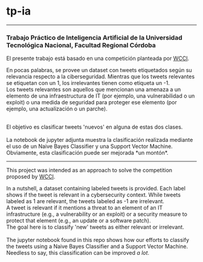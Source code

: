 # tp-ia
--------------------------------------------------------------------------------
### Trabajo Práctico de Inteligencia Artificial de la Universidad Tecnológica Nacional, Facultad Regional Córdoba

El presente trabajo está basado en una competición planteada por [WCCI].<br>

En pocas palabras, se provee un dataset con tweets etiquetados según su relevancia respecto a la ciberseguridad.
Mientras que los tweets relevantes se etiquetan con un 1, los irrelevantes tienen como etiqueta un -1.<br>
Los tweets relevantes son aquellos que mencionan una amenaza a un elemento de una infraestructura de IT (por ejemplo, una vulnerabilidad o un exploit) o una medida de seguridad para proteger ese elemento (por ejemplo, una actualización o un parche).

<br>
El objetivo es clasificar tweets 'nuevos' en alguna de estas dos clases.<br>
<br>
La notebook de jupyter adjunta muestra la clasificación realizada mediante el uso de un Naive Bayes Classifier y una Support Vector Machine.<br>
Obviamente, esta clasificación puede ser mejorada *un montón*. <br>


--------------------------------------------------------------------------------

This project was intended as an approach to solve the competition proposed by [WCCI].<br>

In a nutshell, a dataset containing labeled tweets is provided. Each label shows if the tweet is relevant in a cybersecurity context.
While tweets labeled as 1 are relevant, the tweets labeled as -1 are irrelevant.<br>
A tweet is relevant if it mentions a threat to an element of an IT infrastructure (e.g., a vulnerability or an exploit) or a security measure to protect that element (e.g., an update or a software patch).
<br>
The goal here is to classify 'new' tweets as either relevant or irrelevant.<br>
<br>
The jupyter notebook found in this repo shows how our efforts to classify the tweets using a Naive Bayes Classifier and a Support Vector Machine.<br>
Needless to say, this classification can be improved *a lot*.<br>


[//]:# (Links. This won't be seen after it's interpreted.)

[WCCI]: <http://disiem-project.eu/index.php/wcci-2018-competition/>

